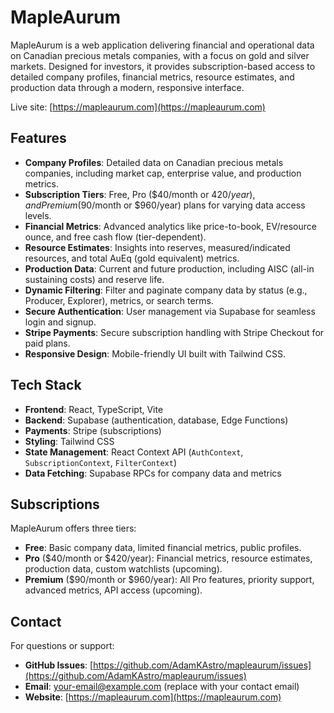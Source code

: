 # MapleAurum

MapleAurum is a web application delivering financial and operational data on Canadian precious metals companies, with a focus on gold and silver markets. Designed for investors, it provides subscription-based access to detailed company profiles, financial metrics, resource estimates, and production data through a modern, responsive interface.

Live site: [https://mapleaurum.com](https://mapleaurum.com)

## Features
- **Company Profiles**: Detailed data on Canadian precious metals companies, including market cap, enterprise value, and production metrics.
- **Subscription Tiers**: Free, Pro ($40/month or $420/year), and Premium ($90/month or $960/year) plans for varying data access levels.
- **Financial Metrics**: Advanced analytics like price-to-book, EV/resource ounce, and free cash flow (tier-dependent).
- **Resource Estimates**: Insights into reserves, measured/indicated resources, and total AuEq (gold equivalent) metrics.
- **Production Data**: Current and future production, including AISC (all-in sustaining costs) and reserve life.
- **Dynamic Filtering**: Filter and paginate company data by status (e.g., Producer, Explorer), metrics, or search terms.
- **Secure Authentication**: User management via Supabase for seamless login and signup.
- **Stripe Payments**: Secure subscription handling with Stripe Checkout for paid plans.
- **Responsive Design**: Mobile-friendly UI built with Tailwind CSS.

## Tech Stack
- **Frontend**: React, TypeScript, Vite
- **Backend**: Supabase (authentication, database, Edge Functions)
- **Payments**: Stripe (subscriptions)
- **Styling**: Tailwind CSS
- **State Management**: React Context API (`AuthContext`, `SubscriptionContext`, `FilterContext`)
- **Data Fetching**: Supabase RPCs for company data and metrics

## Subscriptions
MapleAurum offers three tiers:
- **Free**: Basic company data, limited financial metrics, public profiles.
- **Pro** ($40/month or $420/year): Financial metrics, resource estimates, production data, custom watchlists (upcoming).
- **Premium** ($90/month or $960/year): All Pro features, priority support, advanced metrics, API access (upcoming).

## Contact
For questions or support:
- **GitHub Issues**: [https://github.com/AdamKAstro/mapleaurum/issues](https://github.com/AdamKAstro/mapleaurum/issues)
- **Email**: [your-email@example.com](mailto:your-email@example.com) (replace with your contact email)
- **Website**: [https://mapleaurum.com](https://mapleaurum.com)